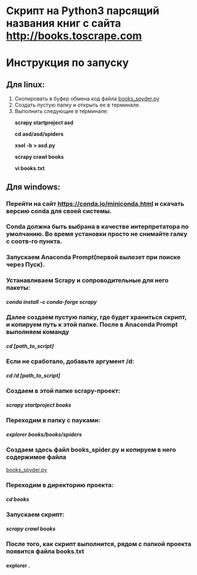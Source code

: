 # Скрипт на Python3 парсящий названия книг с сайта http://books.toscrape.com

# Инструкция по запуску
## Для linux:
1. Скопировать в буфер обмена код файла
[books_spyder.py](https://github.com/FilArt/scraping/blob/master/books_spider.py)
2. Создать пустую папку и открыть ее в терминале.
3. Выполнить следующие в терминале:
        <p><b>scrapy startproject asd</b></p>
        <p><b>cd asd/asd/spiders</b></p>
        <p><b>xsel -b > asd.py</b></p>
        <p><b>scrapy crawl books</b></p>
        <p><b>vi books.txt</b></p>

## Для windows:
### Перейти на сайт https://conda.io/miniconda.html и скачать версию conda для своей системы.
### Conda должна быть выбрана в качестве интерпретатора по умолчанию. Во время установки просто не снимайте галку с соотв-го пункта.
### Запускаем Anaconda Prompt(первой вылезет при поиске через Пуск).
### Устанавливаем Scrapy и сопроводительные для него пакеты:
##### <b>conda install -c conda-forge scrapy</b>
### Далее создаем пустую папку, где будет храниться скрипт, и копируем путь к этой папке. После в Anaconda Prompt выполняем команду
##### <b>cd [path_to_script]</b> 
### Если не сработало, добавьте аргумент /d:
##### <b>cd /d [path_to_script]</b> 
### Создаем в этой папке scrapy-проект:
##### <b>scrapy startproject books</b>
### Переходим в папку с пауками:
##### <b>explorer books/books/spiders</b>
### Создаем здесь файл books_spider.py и копируем в него содержимое файла
[books_spyder.py](https://github.com/FilArt/scraping/blob/master/books_spider.py)
### Переходим в директорию проекта:
##### <b>cd books</b>
### Запускаем скрипт:
##### <b>scrapy crawl books</b>

### После того, как скрипт выполнится, рядом с папкой проекта появится файла books.txt
#### explorer .
